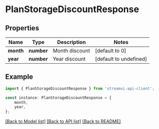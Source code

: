# PlanStorageDiscountResponse


## Properties

Name | Type | Description | Notes
------------ | ------------- | ------------- | -------------
**month** | **number** | Month discount | [default to 0]
**year** | **number** | Year discount | [default to undefined]

## Example

```typescript
import { PlanStorageDiscountResponse } from 'streamvi-api-client';

const instance: PlanStorageDiscountResponse = {
    month,
    year,
};
```

[[Back to Model list]](../README.md#documentation-for-models) [[Back to API list]](../README.md#documentation-for-api-endpoints) [[Back to README]](../README.md)
